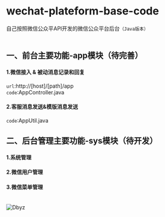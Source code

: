 wechat-plateform-base-code
===
自己按照微信公众平API开发的微信公众平台后台`（Java版本）`<br><br>
## 一、前台主要功能-app模块（待完善）
#### 1.微信接入 & 被动消息记录和回复
`url`:http://[host]/[path]/app
<br>
`code`:AppController.java
#### 2.客服消息发送&模版消息发送
`code`:AppUtil.java
<br>
## 二、后台管理主要功能-sys模块（待开发）
#### 1.系统管理
#### 2.微信用户管理
#### 3.微信菜单管理<br><br>
![Dbyz](https://avatars2.githubusercontent.com/u/6849536?v=3&s=64 "Dbyz")
